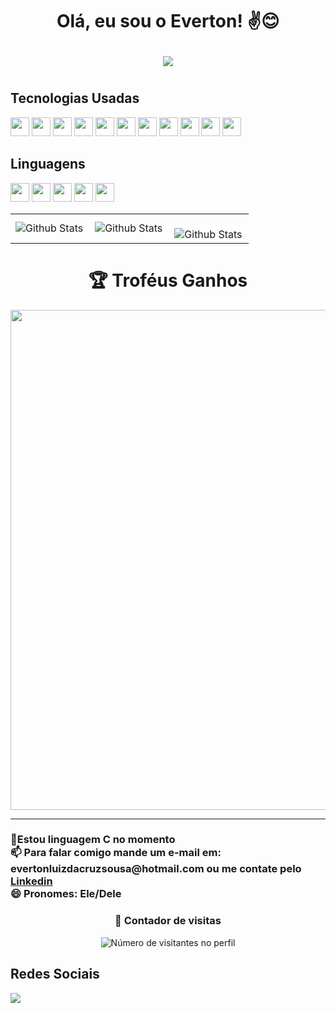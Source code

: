 <h1 align = "center" > Olá, eu sou o Everton! ✌😊

  
<img src ="https://media3.giphy.com/media/ASd0Ukj0y3qMM/200.webp?cid=ecf05e4731vffnj5n8tlk7suvy352vjop3m70uohb21ys5fq&ep=v1_gifs_search&rid=200.webp&ct=g"><h1>
  
 ## Tecnologias Usadas
  <img src="https://raw.githubusercontent.com/marwin1991/profile-technology-icons/refs/heads/main/icons/vim.png" style="width: 30px; height: 30px;">   <img src="https://raw.githubusercontent.com/marwin1991/profile-technology-icons/refs/heads/main/icons/git.png" style="width: 30px; height: 30px;">   <img src="https://raw.githubusercontent.com/marwin1991/profile-technology-icons/refs/heads/main/icons/intellij.png" style="width: 30px; height: 30px;">   <img src="https://raw.githubusercontent.com/marwin1991/profile-technology-icons/refs/heads/main/icons/pycharm.png" style="width: 30px; height: 30px;">   <img src="https://raw.githubusercontent.com/marwin1991/profile-technology-icons/refs/heads/main/icons/eclipse.png" style="width: 30px; height: 30px;">         <img src="https://raw.githubusercontent.com/marwin1991/profile-technology-icons/refs/heads/main/icons/spring_boot.png" style="width: 30px; height: 30px;">   <img src="https://raw.githubusercontent.com/marwin1991/profile-technology-icons/refs/heads/main/icons/tomcat.png" style="width: 30px; height: 30px;">   <img src="https://raw.githubusercontent.com/marwin1991/profile-technology-icons/refs/heads/main/icons/mysql.png" style="width: 30px; height: 30px;">   <img src="https://raw.githubusercontent.com/marwin1991/profile-technology-icons/refs/heads/main/icons/linux.png" style="width: 30px; height: 30px;">   <img src="https://raw.githubusercontent.com/marwin1991/profile-technology-icons/refs/heads/main/icons/windows.png" style="width: 30px; height: 30px;">   <img src="https://raw.githubusercontent.com/marwin1991/profile-technology-icons/refs/heads/main/icons/arch_linux.png" style="width: 30px; height: 30px;">
## Linguagens
<img src="https://raw.githubusercontent.com/marwin1991/profile-technology-icons/refs/heads/main/icons/html.png" style="width: 30px; height: 30px;">   <img src="https://raw.githubusercontent.com/marwin1991/profile-technology-icons/refs/heads/main/icons/css.png" style="width: 30px; height: 30px;">   <img src="https://raw.githubusercontent.com/marwin1991/profile-technology-icons/refs/heads/main/icons/java.png" style="width: 30px; height: 30px;">   <img src="https://raw.githubusercontent.com/marwin1991/profile-technology-icons/refs/heads/main/icons/c.png" style="width: 30px; height: 30px;">   <img src="https://raw.githubusercontent.com/marwin1991/profile-technology-icons/refs/heads/main/icons/python.png" style="width: 30px; height: 30px;">   


<html>

<table>
  <tr>
    <td>
      <img
        align="left"
        src="https://github-readme-stats.vercel.app/api?username=Evert0nLuiz&theme=dark&hide_border=false&include_all_commits=true"
        alt="Github Stats"
      />
    </td>
    <td>
      <img
        align="left"
        src="https://github-readme-stats.vercel.app/api/top-langs/?username=Evert0nLuiz&theme=dark&hide_border=false&include_all_commits=true&count_private=true&layout=compact"
        alt="Github Stats"
      />
    </td>
    <td>
      <br />
      <img
        align="left"
        src="https://github-readme-streak-stats.herokuapp.com/?user=Evert0nLuiz&theme=dark&hide_border=false"
        alt="Github Stats"
      />
    </td>
  </tr>
</table>

<h1 align = "center" > 🏆 Troféus Ganhos </h1>
<p align="center">
  <a
    href="https://github.com/ryo-ma/github-profile-trophy"
    title="repositório de troféus"
  >
    <img
      width="800"
      src="https://github-profile-trophy.vercel.app/?username=Evert0nLuiz&column=8&theme=darkhub&no-frame=true&no-bg=true"
    />
  </a>
</p>

---
  <body>
<h3> 🚀Estou linguagem C no momento<br>
📫 Para falar comigo mande um e-mail em: evertonluizdacruzsousa@hotmail.com ou me contate pelo <a href="https://www.linkedin.com/in/everton-sousa-73b720348/">Linkedin</a><br>
😄 Pronomes: Ele/Dele<br></h3>   
 </body>
 
<div align="center">
  <h3><b>📍 Contador de visitas </b></h3>
</div>

<p align="center">
  <img
    src="https://profile-counter.glitch.me/Evert0nLuiz/count.svg"
    alt="Número de visitantes no perfil"
  />
</p>

  <h2> Redes Sociais </h2>
<a href="https://www.linkedin.com/in/everton-sousa-73b720348/"> <img src="https://img.shields.io/badge/LinkedIn-0A66C2.svg?style=for-the-badge&logo=LinkedIn&logoColor=white"></a>



